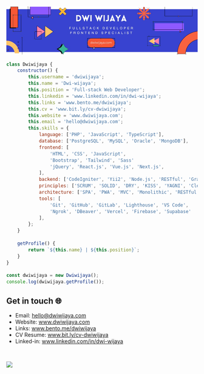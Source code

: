 ![Banner](assets/blue-geometric-banner.png)

```javascript
class Dwiwijaya {
    constructor() {
        this.username = 'dwiwijaya';
        this.name = 'Dwi-wijaya';
        this.position = 'Full-stack Web Developer';
        this.linkedin = 'www.linkedin.com/in/dwi-wijaya';
        this.links = 'www.bento.me/dwiwijaya';
        this.cv = 'www.bit.ly/cv-dwiwijaya';
        this.website = 'www.dwiwijaya.com';
        this.email = 'hello@dwiwijaya.com';
        this.skills = {
            language: ['PHP', 'JavaScript', 'TypeScript'],
            database: ['PostgreSQL', 'MySQL', 'Oracle', 'MongoDB'],
            frontend: [
                'HTML', 'CSS', 'JavaScript',
                'Bootstrap', 'Tailwind', 'Sass'
                'jQuery', 'React.js', 'Vue.js', 'Next.js',
            ],
            backend: ['CodeIgniter', 'Yii2', 'Node.js', 'RESTful', 'GraphQL'],
            principles: ['SCRUM', 'SOLID', 'DRY', 'KISS', 'YAGNI', 'Clean Code'],
            architecture: ['SPA', 'PWA', 'MVC', 'Monolithic', 'RESTful'],
            tools: [
                'Git', 'GitHub', 'GitLab', 'Lighthouse', 'VS Code',
                'Ngrok', 'DBeaver', 'Vercel', 'Firebase', 'Supabase'
            ],
        };
    }

    getProfile() {
        return `${this.name} | ${this.position}`;
    }
}

const dwiwijaya = new Dwiwijaya();
console.log(dwiwijaya.getProfile());

```

## Get in touch 🌐

- Email: hello@dwiwijaya.com
- Website: www.dwiwijaya.com
- Links: www.bento.me/dwiwijaya
- CV Resume: www.bit.ly/cv-dwiwijaya
- Linked-in: www.linkedin.com/in/dwi-wijaya 

<br>

[![](https://visitcount.itsvg.in/api?id=dwi-wijaya&icon=2&color=3)](https://visitcount.itsvg.in)
